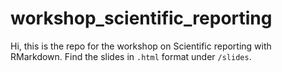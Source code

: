 # workshop_scientific_reporting
Hi, this is the repo for the workshop on Scientific reporting with RMarkdown.
Find the slides in `.html` format under `/slides`.

